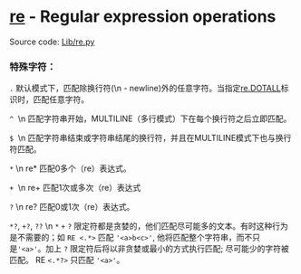 # [re](https://docs.python.org/3/library/re.html) - Regular expression operations

Source code: [Lib/re.py](https://github.com/python/cpython/tree/3.6/Lib/re.py)


### 特殊字符：
 `.`  默认模式下，匹配除换行符(\n - newline)外的任意字符。当指定[re.DOTALL](https://docs.python.org/3/library/re.html#re.DOTALL)标识时，匹配任意字符。
 
 `^`  \n 匹配字符串开始，MULTILINE（多行模式）下在每个换行符之后立即匹配。
 
 `$`  \n 匹配字符串结束或字符串结尾的换行符，并且在MULTILINE模式下也与换行符匹配。
 
 `*`  \n re* 匹配0多个（re）表达式。
 
 `+`  \n re+ 匹配1次或多次（re）表达式
 
 `?`  \n re? 匹配0或1次（re）表达式。
 
 `*?`, `+?`, `??` \n `*` `+` `?` 限定符都是贪婪的，他们匹配尽可能多的文本。有时这种行为是不需要的；如 `RE <.*>` 匹配 `'<a>b<c>'`, 他将匹配整个字符串，而不只是`'<a>'`。加上 `?` 限定符后将以非贪婪或最小的方式执行匹配; 尽可能少的字符被匹配。 RE `<.*?>` 只匹配 `'<a>'`。
